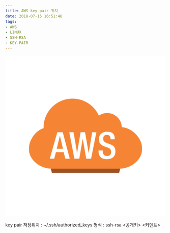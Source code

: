```yaml
---
title: AWS-key-pair-위치
date: 2018-07-15 16:51:48
tags:
- AWS
- LINUX
- SSH-RSA
- KEY-PAIR
---
```


<img src='../img/aws.png'>

key pair 저장위치 : ~/.ssh/authorized_keys
형식 : ssh-rsa <공개키> <커멘트>
